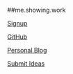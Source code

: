 ##me.showing.work


[Signup](https://me.showing.work)

[GitHub](https://github.com/Oceas/me)

[Personal Blog](https://thriftydeveloper.com/)

[Submit Ideas](https://github.com/Oceas/me/discussions/categories/ideas)